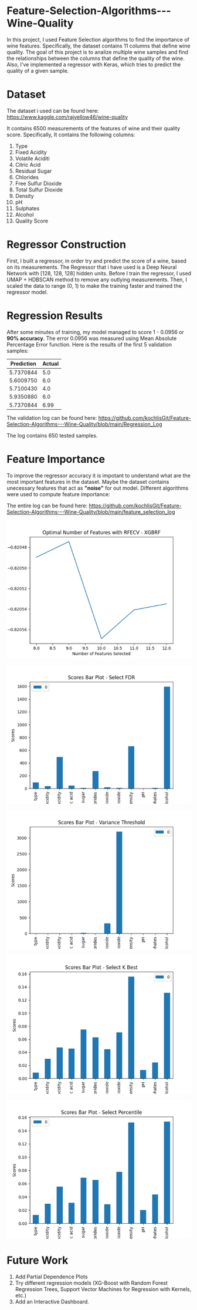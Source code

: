 # Feature-Selection-Algorithms---Wine-Quality
In this project, I used Feature Selection algorithms to find the importance of wine features. Specifically, the dataset contains 11 columns that define wine quality. The goal of this project is to analize multiple wine samples and find the relationships between the columns that define the quality of the wine. Also, I've implemented a regressor with Keras, which tries to predict the quality of a given sample.

# Dataset
The dataset i used can be found here: https://www.kaggle.com/rajyellow46/wine-quality

It contains 6500 measurements of the features of wine and their quality score. Specifically, It contains the following columns:

1. Type
2. Fixed Acidity
3. Volatile Aciditi
4. Citric Acid
5. Residual Sugar
6. Chlorides
7. Free Sulfur Dioxide
8. Total Sulfur Dioxide
9. Density
10. pH
11. Sulphates
12. Alcohol
13. Quality Score

# Regressor Construction
First, I built a regressor, in order try and predict the score of a wine, based on its measurements. The Regressor that i have used is a Deep Neural Network with [128, 128, 128] hidden units. Before I train the regressor, I used UMAP + HDBSCAN method to remove any outlying measurements. Then, I scaled the data to range (0, 1) to make the training faster and trained the regressor model.

# Regression Results
After some minutes of training, my model managed to score 1 - 0.0956 or **90% accuracy**. The error 0.0956 was measured using Mean Absolute Percentage Error function.
Here is the results of the first 5 validation samples:

| Prediction | Actual |
| ---------- | ------ |
| 5.7370844  | 5.0  |
| 5.6009750  | 6.0  |
| 5.7100430  | 4.0  |
| 5.9350880  | 6.0  |
| 5.7370844  | 6.99 |

The validation log can be found here: https://github.com/kochlisGit/Feature-Selection-Algorithms---Wine-Quality/blob/main/Regression_Log 

The log contains 650 tested samples.

# Feature Importance

To improve the regressor accuracy it is impotant to understand what are the most important features in the dataset. Maybe the dataset contains unecessary features that act as **"noise"** for out model. Different algorithms were used to compute feature importance:

The entire log can be found here: https://github.com/kochlisGit/Feature-Selection-Algorithms---Wine-Quality/blob/main/feature_selection_log

![](https://github.com/kochlisGit/Feature-Selection-Algorithms---Wine-Quality/blob/main/plots/RFECV%20-%20XGBRF.png)

![](https://github.com/kochlisGit/Feature-Selection-Algorithms---Wine-Quality/blob/main/plots/select_fdr.png)

![](https://github.com/kochlisGit/Feature-Selection-Algorithms---Wine-Quality/blob/main/plots/variance_threshold.png)

![](https://github.com/kochlisGit/Feature-Selection-Algorithms---Wine-Quality/blob/main/plots/select_k_best.png)

![](https://github.com/kochlisGit/Feature-Selection-Algorithms---Wine-Quality/blob/main/plots/select_percentile.png)

# Future Work
1. Add Partial Dependence Plots
2. Try different regression models (XG-Boost with Random Forest Regression Trees, Support Vector Machines for Regression with Kernels, etc.)
3. Add an Interactive Dashboard.

